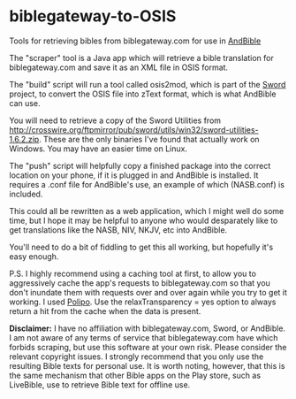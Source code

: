 biblegateway-to-OSIS
====================

Tools for retrieving bibles from biblegateway.com for use in <a href="https://github.com/mjdenham/and-bible">AndBible</a>

The "scraper" tool is a Java app which will retrieve a bible translation for biblegateway.com and save it as an XML file
in OSIS format.

The "build" script will run a tool called osis2mod, which is part of the <a href="http://www.crosswire.org/sword/">Sword</a> project, to convert the OSIS file into 
zText format, which is what AndBible can use.

You will need to retrieve a copy of the Sword Utilities from 
http://crosswire.org/ftpmirror/pub/sword/utils/win32/sword-utilities-1.6.2.zip. These are the only binaries I've found 
that actually work on Windows. You may have an easier time on Linux.

The "push" script will helpfully copy a finished package into the correct location on your phone, if it is plugged in 
and AndBible is installed. It requires a <translation name>.conf file for AndBible's use, an example of which (NASB.conf) is included.

This could all be rewritten as a web application, which I might well do some time, but I hope it may be helpful to anyone 
who would desparately like to get translations like the NASB, NIV, NKJV, etc into AndBible.

You'll need to do a bit of fiddling to get this all working, but hopefully it's easy enough.

P.S. I highly recommend using a caching tool at first, to allow you to aggressively cache the app's requests to biblegateway.com so that you don't inundate them with requests over and over again while you try to get it working. I used <a href="http://www.pps.univ-paris-diderot.fr/~jch/software/polipo/">Polipo</a>. Use the relaxTransparency = yes option to always return a hit from the cache when the data is present.

<b>Disclaimer:</b> I have no affiliation with biblegateway.com, Sword, or AndBible. I am not aware of any terms of service that biblegateway.com have which forbids scraping, but use this software at your own risk. Please consider the relevant copyright issues. I strongly recommend that you only use the resulting Bible texts for personal use. It is worth noting, however, that this is the same mechanism that other Bible apps on the Play store, such as LiveBible, use to retrieve Bible text for offline use.
